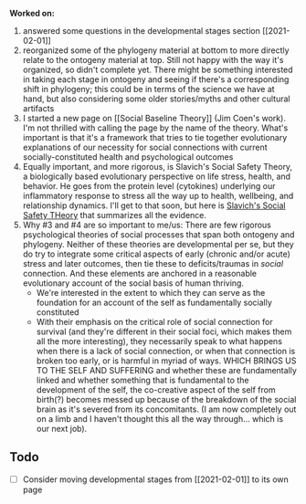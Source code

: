 **Worked on:**
1. answered some questions in the developmental stages section [[2021-02-01]]
2. reorganized some of the phylogeny material at bottom to more directly relate to the ontogeny material at top. Still not happy with the way it's organized, so didn't complete yet. There might be something interested in taking each stage in ontogeny and seeing if there's a corresponding shift in phylogeny; this could be in terms of the science we have at hand, but also considering some older stories/myths and other cultural artifacts
3. I started a new page on [[Social Baseline Theory]] (Jim Coen's work). I'm not thrilled with calling the page by the name of the theory. What's important is that it's a framework that tries to tie together evolutionary explanations of our necessity for social connections with current socially-constituted health and psychological outcomes
4. Equally important, and more rigorous, is Slavich's Social Safety Theory, a biologically based evolutionary perspective on life stress, health, and behavior. He goes from the protein level (cytokines) underlying our inflammatory response to stress all the way up to health, wellbeing, and relationship dynamics. I'll get to that soon, but here is [Slavich's Social Safety THeory](https://www.annualreviews.org/doi/pdf/10.1146/annurev-clinpsy-032816-045159) that summarizes all the evidence. 
5. Why #3 and #4 are so important to me/us: There are few rigorous psychological theories of social processes that span both ontogeny and phylogeny. Neither of these theories are developmental per se, but they do try to integrate some critical aspects of early (chronic and/or acute) stress and later outcomes, then tie these to deficits/traumas in _social_ connection. And these elements are anchored in a reasonable evolutionary account of the social basis of human thriving. 
   - We're interested in the extent to which they can serve as the foundation for an account of the self as fundamentally socially constituted
   - With their emphasis on the critical role of social connection for survival (and they're different in their social foci, which makes them all the more interesting), they necessarily speak to what happens when there is a lack of social connection, or when that connection is broken too early, or is harmful in myriad of ways. WHICH BRINGS US TO THE SELF AND SUFFERING and whether these are fundamentally linked and whether something that is fundamental to the development of the self, the co-creative aspect of the self from birth(?) becomes messed up because of the breakdown of the social brain as it's severed from its concomitants. (I am now completely out on a limb and I haven't thought this all the way through... which is our next job).   

## Todo

- [ ] Consider moving developmental stages from [[2021-02-01]] to its own page
